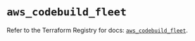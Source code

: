 # `aws_codebuild_fleet`

Refer to the Terraform Registry for docs: [`aws_codebuild_fleet`](https://registry.terraform.io/providers/hashicorp/aws/5.96.0/docs/resources/codebuild_fleet).
